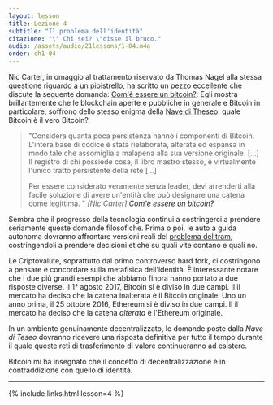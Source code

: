```yaml
---
layout: lesson
title: Lezione 4
subtitle: "Il problema dell'identità"
citazione: "\" Chi sei? \"disse il bruco."
audio: /assets/audio/21lessons/1-04.m4a
order: ch1-04
---
```


Nic Carter, in omaggio al trattamento riservato da Thomas Nagel alla stessa questione 
[riguardo a un pipistrello][in regards to a bat], ha scritto un pezzo eccellente che discute
la seguente domanda: [Com'è essere un bitcoin?][What is it like to be a bitcoin?]. Egli
mostra brillantemente che le blockchain aperte e pubbliche in generale e Bitcoin
in particolare, soffrono dello stesso enigma della [Nave di Theseo][Ship of
Theseus]: quale Bitcoin è il vero Bitcoin?

> "Considera quanta poca persistenza hanno i componenti di Bitcoin.
> L'intera base di codice è stata rielaborata, alterata ed espansa in modo tale che
> assomiglia a malapena alla sua versione originale. [...] Il registro di chi
> possiede cosa, il libro mastro stesso, è virtualmente l'unico tratto persistente
> della rete [...]
>
> Per essere considerato veramente senza leader, devi arrenderti alla facile
> soluzione di avere un'entità che può designare una catena come
> legittima. "
> <cite> [Nic Carter] [Com'è essere un bitcoin?][What is it like to be a bitcoin?] </cite>

Sembra che il progresso della tecnologia continui a costringerci a prendere
seriamente queste domande filosofiche. Prima o poi, le auto a guida autonoma 
dovranno affrontare versioni reali del [problema del tram][trolley problem],
costringendoli a prendere decisioni etiche su quali vite contano e
quali no.

Le Criptovalute, soprattutto dal primo controverso hard fork,
ci costringono a pensare e concordare sulla metafisica dell'identità.
È interessante notare che i due più grandi esempi che abbiamo finora hanno portato a due
risposte diverse. Il 1° agosto 2017, Bitcoin si è diviso in due campi. Il
il mercato ha deciso che la catena inalterata è il Bitcoin originale. Uno
un anno prima, il 25 ottobre 2016, Ethereum si è diviso in due campi. Il
il mercato ha deciso che la catena *alterata* è l'Ethereum originale.

In un ambiente genuinamente decentralizzato, le domande poste dalla *Nave di Teseo*
dovranno ricevere una risposta definitiva per tutto il tempo durante il quale queste 
reti di trasferimento di valore continueranno ad esistere.

Bitcoin mi ha insegnato che il concetto di decentralizzazione è in contraddizione con 
quello di identità.

---

{% include links.html lesson=4 %}

[in regards to a bat]: https://en.wikipedia.org/wiki/What_Is_it_Like_to_Be_a_Bat%3F
[What is it like to be a bitcoin?]: https://medium.com/s/story/what-is-it-like-to-be-a-bitcoin-56109f3e6753
[Ship of Theseus]: https://en.wikipedia.org/wiki/Ship_of_Theseus
[trolley problem]: https://en.wikipedia.org/wiki/Trolley_problem

<!-- Wikipedia -->
[alice]: https://en.wikipedia.org/wiki/Alice%27s_Adventures_in_Wonderland
[carroll]: https://en.wikipedia.org/wiki/Lewis_Carroll
